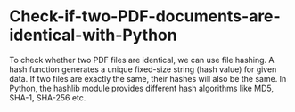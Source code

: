 # Check-if-two-PDF-documents-are-identical-with-Python
To check whether two PDF files are identical, we can use file hashing. A hash function generates a unique fixed-size string (hash value) for given data. If two files are exactly the same, their hashes will also be the same.  In Python, the hashlib module provides different hash algorithms like MD5, SHA-1, SHA-256 etc. 
